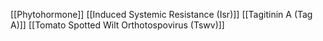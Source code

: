 [[Phytohormone]]
[[Induced Systemic Resistance (Isr)]]
[[Tagitinin A (Tag A)]]
[[Tomato Spotted Wilt Orthotospovirus (Tswv)]]
